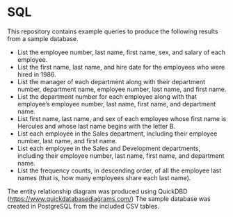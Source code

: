 # SQL

This repository contains example queries to produce the following results from a sample database.

* List the employee number, last name, first name, sex, and salary of each employee.
* List the first name, last name, and hire date for the employees who were hired in 1986.
* List the manager of each department along with their department number, department name, employee number, last name, and first name.
* List the department number for each employee along with that employee’s employee number, last name, first name, and department name.
* List first name, last name, and sex of each employee whose first name is Hercules and whose last name begins with the letter B.
* List each employee in the Sales department, including their employee number, last name, and first name.
* List each employee in the Sales and Development departments, including their employee number, last name, first name, and department name.
* List the frequency counts, in descending order, of all the employee last names (that is, how many employees share each last name).

The entity relationship diagram was produced using QuickDBD (https://www.quickdatabasediagrams.com/)
The sample database was created in PostgreSQL from the included CSV tables.
